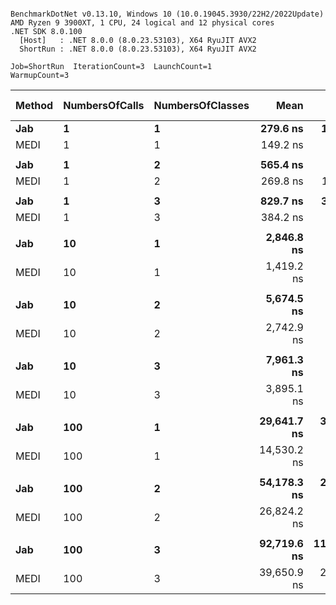 ```

BenchmarkDotNet v0.13.10, Windows 10 (10.0.19045.3930/22H2/2022Update)
AMD Ryzen 9 3900XT, 1 CPU, 24 logical and 12 physical cores
.NET SDK 8.0.100
  [Host]   : .NET 8.0.0 (8.0.23.53103), X64 RyuJIT AVX2
  ShortRun : .NET 8.0.0 (8.0.23.53103), X64 RyuJIT AVX2

Job=ShortRun  IterationCount=3  LaunchCount=1  
WarmupCount=3  

```
| Method | NumbersOfCalls | NumbersOfClasses | Mean        | Error         | StdDev      | Ratio | RatioSD | Gen0    | Gen1   | Allocated | Alloc Ratio |
|------- |--------------- |----------------- |------------:|--------------:|------------:|------:|--------:|--------:|-------:|----------:|------------:|
| **Jab**    | **1**              | **1**                |    **279.6 ns** |     **154.26 ns** |     **8.46 ns** |  **1.00** |    **0.00** |  **0.0563** |      **-** |     **472 B** |        **1.00** |
| MEDI   | 1              | 1                |    149.2 ns |      20.02 ns |     1.10 ns |  0.53 |    0.02 |  0.0870 | 0.0002 |     728 B |        1.54 |
|        |                |                  |             |               |             |       |         |         |        |           |             |
| **Jab**    | **1**              | **2**                |    **565.4 ns** |      **80.38 ns** |     **4.41 ns** |  **1.00** |    **0.00** |  **0.1059** |      **-** |     **888 B** |        **1.00** |
| MEDI   | 1              | 2                |    269.8 ns |     103.70 ns |     5.68 ns |  0.48 |    0.01 |  0.1364 | 0.0005 |    1144 B |        1.29 |
|        |                |                  |             |               |             |       |         |         |        |           |             |
| **Jab**    | **1**              | **3**                |    **829.7 ns** |     **353.08 ns** |    **19.35 ns** |  **1.00** |    **0.00** |  **0.1554** |      **-** |    **1304 B** |        **1.00** |
| MEDI   | 1              | 3                |    384.2 ns |      25.62 ns |     1.40 ns |  0.46 |    0.01 |  0.1864 | 0.0010 |    1560 B |        1.20 |
|        |                |                  |             |               |             |       |         |         |        |           |             |
| **Jab**    | **10**             | **1**                |  **2,846.8 ns** |   **1,643.85 ns** |    **90.10 ns** |  **1.00** |    **0.00** |  **0.5608** |      **-** |    **4720 B** |        **1.00** |
| MEDI   | 10             | 1                |  1,419.2 ns |      93.91 ns |     5.15 ns |  0.50 |    0.02 |  0.8698 | 0.0019 |    7280 B |        1.54 |
|        |                |                  |             |               |             |       |         |         |        |           |             |
| **Jab**    | **10**             | **2**                |  **5,674.5 ns** |   **1,663.99 ns** |    **91.21 ns** |  **1.00** |    **0.00** |  **1.0605** |      **-** |    **8880 B** |        **1.00** |
| MEDI   | 10             | 2                |  2,742.9 ns |   1,163.85 ns |    63.79 ns |  0.48 |    0.02 |  1.3657 | 0.0038 |   11440 B |        1.29 |
|        |                |                  |             |               |             |       |         |         |        |           |             |
| **Jab**    | **10**             | **3**                |  **7,961.3 ns** |   **4,443.31 ns** |   **243.55 ns** |  **1.00** |    **0.00** |  **1.5564** |      **-** |   **13040 B** |        **1.00** |
| MEDI   | 10             | 3                |  3,895.1 ns |   1,591.50 ns |    87.24 ns |  0.49 |    0.02 |  1.8616 | 0.0076 |   15600 B |        1.20 |
|        |                |                  |             |               |             |       |         |         |        |           |             |
| **Jab**    | **100**            | **1**                | **29,641.7 ns** |  **30,778.23 ns** | **1,687.06 ns** |  **1.00** |    **0.00** |  **5.6152** |      **-** |   **47200 B** |        **1.00** |
| MEDI   | 100            | 1                | 14,530.2 ns |   7,006.36 ns |   384.04 ns |  0.49 |    0.01 |  8.6975 | 0.0153 |   72800 B |        1.54 |
|        |                |                  |             |               |             |       |         |         |        |           |             |
| **Jab**    | **100**            | **2**                | **54,178.3 ns** |  **22,959.21 ns** | **1,258.47 ns** |  **1.00** |    **0.00** | **10.5591** |      **-** |   **88800 B** |        **1.00** |
| MEDI   | 100            | 2                | 26,824.2 ns |   4,858.13 ns |   266.29 ns |  0.50 |    0.01 | 13.6719 | 0.0305 |  114400 B |        1.29 |
|        |                |                  |             |               |             |       |         |         |        |           |             |
| **Jab**    | **100**            | **3**                | **92,719.6 ns** | **111,920.74 ns** | **6,134.75 ns** |  **1.00** |    **0.00** | **15.5029** |      **-** |  **130400 B** |        **1.00** |
| MEDI   | 100            | 3                | 39,650.9 ns |  26,436.59 ns | 1,449.08 ns |  0.43 |    0.01 | 18.6157 | 0.0610 |  156000 B |        1.20 |
